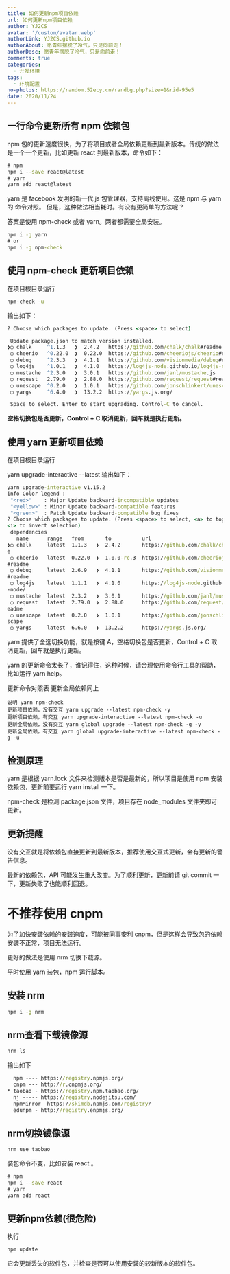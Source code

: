 ```yaml
---
title: 如何更新npm项目依赖
url: 如何更新npm项目依赖
author: YJ2CS
avatar: '/custom/avatar.webp'
authorLink: YJ2CS.github.io
authorAbout: 愿青年摆脱了冷气，只是向前走！
authorDesc: 愿青年摆脱了冷气，只是向前走！
comments: true
categories:
  - 开发环境
tags:
  - 环境配置
no-photos: https://random.52ecy.cn/randbg.php?size=1&rid-95e5
date: 2020/11/24
---
```


## 一行命令更新所有 npm 依赖包

npm 包的更新速度很快，为了将项目或者全局依赖更新到最新版本。传统的做法是一个一个更新，比如更新 react 到最新版本，命令如下：

```cmd
# npm
npm i --save react@latest
# yarn
yarn add react@latest
```

yarn 是 facebook 发明的新一代 js 包管理器，支持离线使用。这是 npm 与 yarn 的 命令对照。 但是，这种做法相当耗时。有没有更简单的方法呢？

答案是使用 npm-check 或者 yarn。两者都需要全局安装。

```cmd
npm i -g yarn
# or
npm i -g npm-check
```

## 使用 npm-check 更新项目依赖

在项目根目录运行

```cmd
npm-check -u
```

输出如下：

```cmd
? Choose which packages to update. (Press <space> to select)

 Update package.json to match version installed.
❯◯ chalk     ^1.1.3   ❯  2.4.2   https://github.com/chalk/chalk#readme
 ◯ cheerio   ^0.22.0  ❯  0.22.0  https://github.com/cheeriojs/cheerio#readme
 ◯ debug     ^2.3.3   ❯  4.1.1   https://github.com/visionmedia/debug#readme
 ◯ log4js    ^1.0.1   ❯  4.1.0   https://log4js-node.github.io/log4js-node/
 ◯ mustache  ^2.3.0   ❯  3.0.1   https://github.com/janl/mustache.js
 ◯ request   2.79.0   ❯  2.88.0  https://github.com/request/request#readme
 ◯ unescape  ^0.2.0   ❯  1.0.1   https://github.com/jonschlinkert/unescape
 ◯ yargs     ^6.4.0   ❯  13.2.2  https://yargs.js.org/

 Space to select. Enter to start upgrading. Control-C to cancel.

```

**空格切换包是否更新，Control + C 取消更新，回车就是执行更新。**

## 使用 yarn 更新项目依赖

在项目根目录运行

yarn upgrade-interactive  --latest
输出如下：

```cmd
yarn upgrade-interactive v1.15.2
info Color legend :
 "<red>"    : Major Update backward-incompatible updates
 "<yellow>" : Minor Update backward-compatible features
 "<green>"  : Patch Update backward-compatible bug fixes
? Choose which packages to update. (Press <space> to select, <a> to toggle all,
<i> to invert selection)
 dependencies
   name      range   from       to          url
❯◯ chalk     latest  1.1.3   ❯  2.4.2       https://github.com/chalk/chalk#readm
e
 ◯ cheerio   latest  0.22.0  ❯  1.0.0-rc.3  https://github.com/cheeriojs/cheerio
#readme
 ◯ debug     latest  2.6.9   ❯  4.1.1       https://github.com/visionmedia/debug
#readme
 ◯ log4js    latest  1.1.1   ❯  4.1.0       https://log4js-node.github.io/log4js
-node/
 ◯ mustache  latest  2.3.2   ❯  3.0.1       https://github.com/janl/mustache.js
 ◯ request   latest  2.79.0  ❯  2.88.0      https://github.com/request/request#r
eadme
 ◯ unescape  latest  0.2.0   ❯  1.0.1       https://github.com/jonschlinkert/une
scape
 ◯ yargs     latest  6.6.0   ❯  13.2.2      https://yargs.js.org/
```

yarn 提供了全选切换功能，就是按键 A，空格切换包是否更新，Control + C 取消更新，回车就是执行更新。

yarn 的更新命令太长了，谁记得住，这种时候，请合理使用命令行工具的帮助，比如运行 yarn help。

更新命令对照表
更新全局依赖同上

```
说明 yarn npm-check
更新项目依赖，没有交互 yarn upgrade --latest npm-check -y
更新项目依赖，有交互 yarn upgrade-interactive --latest npm-check -u
更新全局依赖，没有交互 yarn global upgrade --latest npm-check -g -y
更新全局依赖，有交互 yarn global upgrade-interactive --latest npm-check -g -u

```

## 检测原理

yarn 是根据 yarn.lock 文件来检测版本是否是最新的，所以项目是使用 npm 安装依赖包，更新前要运行 yarn install 一下。

npm-check 是检测 package.json 文件，项目存在 node_modules 文件夹即可更新。

## 更新提醒

没有交互就是将依赖包直接更新到最新版本，推荐使用交互式更新，会有更新的警告信息。

最新的依赖包，API 可能发生重大改变。为了顺利更新，更新前请 git commit 一下，更新失败了也能顺利回退。

# 不推荐使用 cnpm

为了加快安装依赖的安装速度，可能被同事安利 cnpm，但是这样会导致包的依赖安装不正常，项目无法运行。

更好的做法是使用 nrm 切换下载源。

平时使用 yarn 装包，npm 运行脚本。

## 安装 nrm

```cmd
npm i -g nrm
```

## nrm查看下载镜像源

```cmd
nrm ls
```

输出如下

```cmd
  npm ---- https://registry.npmjs.org/
  cnpm --- http://r.cnpmjs.org/
* taobao - https://registry.npm.taobao.org/
  nj ----- https://registry.nodejitsu.com/
  npmMirror  https://skimdb.npmjs.com/registry/
  edunpm - http://registry.enpmjs.org/
```

## nrm切换镜像源

```cmd
nrm use taobao
```

装包命令不变，比如安装 react 。

```cmd
# npm
npm i --save react
# yarn
yarn add react
```

## 更新npm依赖(很危险)

执行

```cmd
npm update
```

它会更新丢失的软件包，并检查是否可以使用安装的较新版本的软件包。
